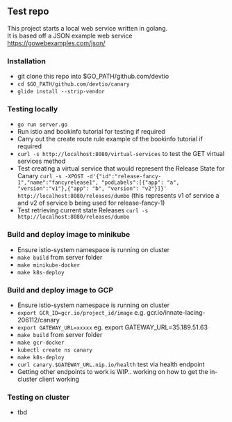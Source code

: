 ## Test repo

This project starts a local web service written in golang.  
It is based off a JSON example web service https://gowebexamples.com/json/

### Installation

- git clone this repo into $GO_PATH/github.com/devtio
- `cd $GO_PATH/github.com/devtio/canary`
- `glide install --strip-vendor`

### Testing locally
- `go run server.go`
- Run istio and bookinfo tutorial for testing if required
- Carry out the create route rule example of the bookinfo tutorial if required
- `curl -s http://localhost:8080/virtual-services` to test the GET virtual services method
- Test creating a virtual service that would represent the Release State for Canary `curl -s -XPOST -d'{"id":"release-fancy-1","name":"fancyrelease1", "podLabels":[{"app": "a", "version":"v1"},{"app": "b", "version": "v2"}]}' http://localhost:8080/releases/dumbo` (this represents v1 of service a and v2 of service b being used for release-fancy-1)
- Test retrieving current state Releases `curl -s http://localhost:8080/releases/dumbo`

### Build and deploy image to minikube
- Ensure istio-system namespace is running on cluster
- `make build` from server folder
- `make minikube-docker` 
- `make k8s-deploy`

### Build and deploy image to GCP
- Ensure istio-system namespace is running on cluster
- `export GCR_ID=gcr.io/project_id/image` e.g. gcr.io/innate-lacing-206112/canary
- `export GATEWAY_URL=xxxxx` eg. export GATEWAY_URL=35.189.51.63
- `make build` from server folder
- `make gcr-docker` 
- `kubectl create ns canary`
- `make k8s-deploy`
- `curl canary.$GATEWAY_URL.nip.io/health` test via health endpoint
- Getting other endpoints to work is WIP.. working on how to get the in-cluster client working


### Testing on cluster
- tbd 
